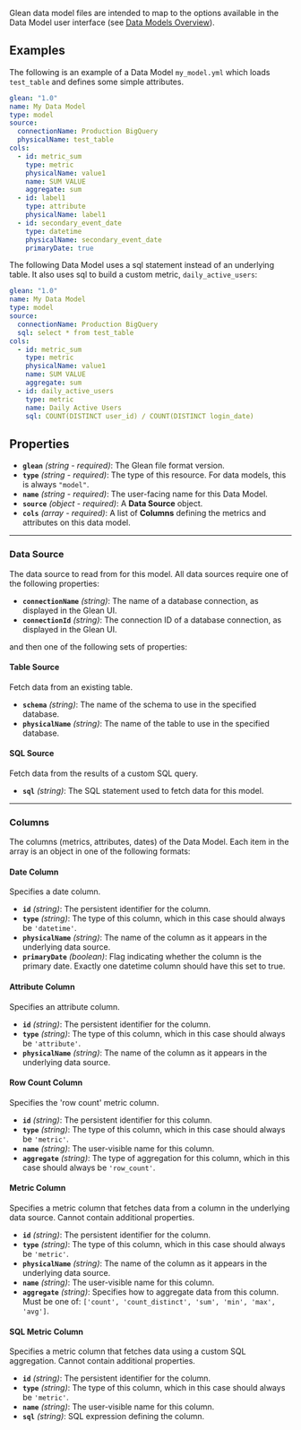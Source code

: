 Glean data model files are intended to map to the options available in the Data Model user interface (see [Data Models Overview](../../data-modeling/Data-Models-Overview.md)).

## Examples
The following is an example of a Data Model `my_model.yml` which loads `test_table` and defines some simple attributes.

```yaml
glean: "1.0"
name: My Data Model
type: model
source:
  connectionName: Production BigQuery
  physicalName: test_table
cols:
  - id: metric_sum
    type: metric
    physicalName: value1
    name: SUM VALUE
    aggregate: sum
  - id: label1
    type: attribute
    physicalName: label1
  - id: secondary_event_date
    type: datetime
    physicalName: secondary_event_date
    primaryDate: true
```

The following Data Model uses a sql statement instead of an underlying table. It also uses sql to build a custom metric, `daily_active_users`:

```yaml
glean: "1.0"
name: My Data Model
type: model
source:
  connectionName: Production BigQuery
  sql: select * from test_table
cols:
  - id: metric_sum
    type: metric
    physicalName: value1
    name: SUM VALUE
    aggregate: sum
  - id: daily_active_users
    type: metric
    name: Daily Active Users
    sql: COUNT(DISTINCT user_id) / COUNT(DISTINCT login_date)
```


## Properties
- **`glean`** *(string - required)*: The Glean file format version.
- **`type`** *(string - required)*: The type of this resource. For data models, this is always `"model"`.
- **`name`** *(string - required)*: The user-facing name for this Data Model.
- **`source`** *(object - required)*: A **Data Source** object.
- **`cols`** *(array - required)*: A list of **Columns** defining the metrics and attributes on this data model.

---
### Data Source
The data source to read from for this model. All data sources require one of the following properties:

- **`connectionName`** *(string)*: The name of a database connection, as displayed in the Glean UI.
- **`connectionId`** *(string)*: The connection ID of a database connection, as displayed in the Glean UI.

and then one of the following sets of properties:

#### Table Source
Fetch data from an existing table.

- **`schema`** *(string)*: The name of the schema to use in the specified database.
- **`physicalName`** *(string)*: The name of the table to use in the specified database.

#### SQL Source
Fetch data from the results of a custom SQL query.

- **`sql`** *(string)*: The SQL statement used to fetch data for this model.

---
### Columns
The columns (metrics, attributes, dates) of the Data Model. Each item in the array is an object in one of the following formats:

#### Date Column
Specifies a date column.

- **`id`** *(string)*: The persistent identifier for the column.
- **`type`** *(string)*: The type of this column, which in this case should always be `'datetime'`.
- **`physicalName`** *(string)*: The name of the column as it appears in the underlying data source.
- **`primaryDate`** *(boolean)*: Flag indicating whether the column is the primary date. Exactly one datetime
  column should have this set to true.

#### Attribute Column
Specifies an attribute column.

- **`id`** *(string)*: The persistent identifier for the column.
- **`type`** *(string)*: The type of this column, which in this case should always be `'attribute'`.
- **`physicalName`** *(string)*: The name of the column as it appears in the underlying data source.

#### Row Count Column
Specifies the 'row count' metric column.

- **`id`** *(string)*: The persistent identifier for this column.
- **`type`** *(string)*: The type of this column, which in this case should always be `'metric'`.
- **`name`** *(string)*: The user-visible name for this column.
- **`aggregate`** *(string)*: The type of aggregation for this column, which in this case should always be `'row_count'`.

#### Metric Column
Specifies a metric column that fetches data from a column in the underlying data source.
Cannot contain additional properties.

- **`id`** *(string)*: The persistent identifier for the column.
- **`type`** *(string)*: The type of this column, which in this case should always be `'metric'`.
- **`physicalName`** *(string)*: The name of the column as it appears in the underlying data source.
- **`name`** *(string)*: The user-visible name for this column.
- **`aggregate`** *(string)*: Specifies how to aggregate data from this column. Must be one of: `['count', 'count_distinct', 'sum', 'min', 'max', 'avg']`.

#### SQL Metric Column
Specifies a metric column that fetches data using a custom SQL aggregation.
Cannot contain additional properties.

- **`id`** *(string)*: The persistent identifier for the column.
- **`type`** *(string)*: The type of this column, which in this case should always be `'metric'`.
- **`name`** *(string)*: The user-visible name for this column.
- **`sql`** *(string)*: SQL expression defining the column.

